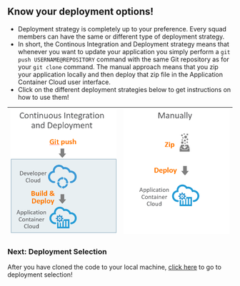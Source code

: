 ## Know your deployment options! ##

+ Deployment strategy is completely up to your preference. Every squad members can have the same or different type of deployment strategy.
+ In short, the Continous Integration and Deployment strategy means that whenever you want to update your application you simply perform a ```git push USERNAME@REPOSITORY``` command with the same Git repository as for your ```git clone``` command. The manual approach means that you zip your application locally and then deploy that zip file in the Application Container Cloud user interface.
+ Click on the different deployment strategies below to get instructions on how to use them!



| ![Red Squad](cicd.png)  | ![Blue Squad](manually.png) 
|:---:|:---:

### Next: Deployment Selection ###

After you have cloned the code to your local machine, [click here](deployment.md) to go to deployment selection!
